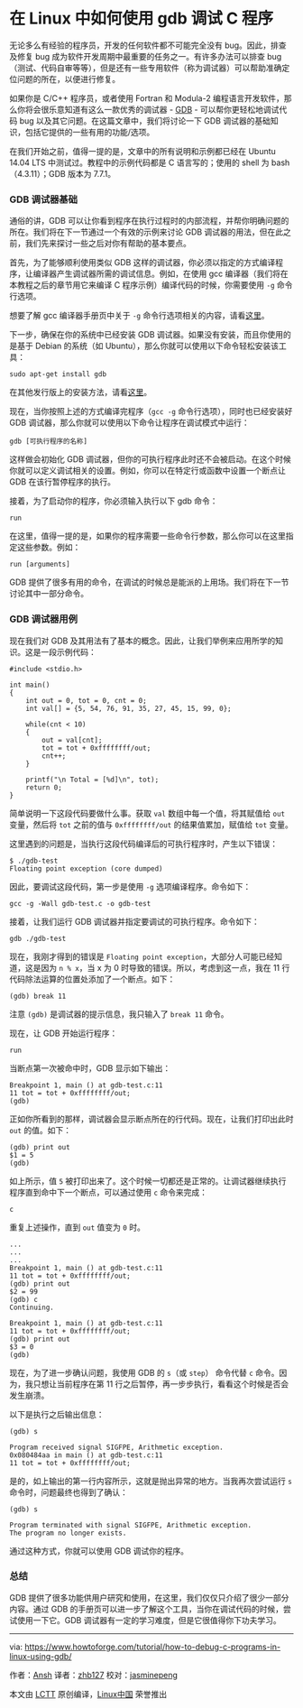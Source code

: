 在 Linux 中如何使用 gdb 调试 C 程序
============================================================

无论多么有经验的程序员，开发的任何软件都不可能完全没有 bug。因此，排查及修复 bug 成为软件开发周期中最重要的任务之一。有许多办法可以排查 bug（测试、代码自审等等），但是还有一些专用软件（称为调试器）可以帮助准确定位问题的所在，以便进行修复。

如果你是 C/C++ 程序员，或者使用 Fortran 和 Modula-2 编程语言开发软件，那么你将会很乐意知道有这么一款优秀的调试器 - [GDB][4] - 可以帮你更轻松地调试代码 bug 以及其它问题。在这篇文章中，我们将讨论一下 GDB 调试器的基础知识，包括它提供的一些有用的功能/选项。

在我们开始之前，值得一提的是，文章中的所有说明和示例都已经在 Ubuntu 14.04 LTS 中测试过。教程中的示例代码都是 C 语言写的；使用的 shell 为 bash（4.3.11）；GDB 版本为 7.7.1。

### GDB 调试器基础

通俗的讲，GDB 可以让你看到程序在执行过程时的内部流程，并帮你明确问题的所在。我们将在下一节通过一个有效的示例来讨论 GDB 调试器的用法，但在此之前，我们先来探讨一些之后对你有帮助的基本要点。

首先，为了能够顺利使用类似 GDB 这样的调试器，你必须以指定的方式编译程序，让编译器产生调试器所需的调试信息。例如，在使用 gcc 编译器（我们将在本教程之后的章节用它来编译 C 程序示例）编译代码的时候，你需要使用 `-g` 命令行选项。

想要了解 gcc 编译器手册页中关于 `-g` 命令行选项相关的内容，请看[这里][5]。

下一步，确保在你的系统中已经安装 GDB 调试器。如果没有安装，而且你使用的是基于 Debian 的系统（如 Ubuntu），那么你就可以使用以下命令轻松安装该工具：

```
sudo apt-get install gdb
```

在其他发行版上的安装方法，请看[这里][6]。

现在，当你按照上述的方式编译完程序（`gcc -g` 命令行选项），同时也已经安装好 GDB 调试器，那么你就可以使用以下命令让程序在调试模式中运行：

```
gdb [可执行程序的名称]
```

这样做会初始化 GDB 调试器，但你的可执行程序此时还不会被启动。在这个时候你就可以定义调试相关的设置。例如，你可以在特定行或函数中设置一个断点让 GDB 在该行暂停程序的执行。

接着，为了启动你的程序，你必须输入执行以下 gdb 命令：

```
run
```

在这里，值得一提的是，如果你的程序需要一些命令行参数，那么你可以在这里指定这些参数。例如：

```
run [arguments]
```

GDB 提供了很多有用的命令，在调试的时候总是能派的上用场。我们将在下一节讨论其中一部分命令。

### GDB 调试器用例

现在我们对 GDB 及其用法有了基本的概念。因此，让我们举例来应用所学的知识。这是一段示例代码：

```
#include <stdio.h>

int main()
{
    int out = 0, tot = 0, cnt = 0;
    int val[] = {5, 54, 76, 91, 35, 27, 45, 15, 99, 0};

    while(cnt < 10)
    {
        out = val[cnt];
        tot = tot + 0xffffffff/out;
        cnt++;
    }

    printf("\n Total = [%d]\n", tot);
    return 0;
}
```

简单说明一下这段代码要做什么事。获取 `val` 数组中每一个值，将其赋值给 `out` 变量，然后将 `tot` 之前的值与 `0xffffffff/out` 的结果值累加，赋值给 `tot` 变量。

这里遇到的问题是，当执行这段代码编译后的可执行程序时，产生以下错误：

```
$ ./gdb-test 
Floating point exception (core dumped)
```

因此，要调试这段代码，第一步是使用 `-g` 选项编译程序。命令如下：

```
gcc -g -Wall gdb-test.c -o gdb-test
```

接着，让我们运行 GDB 调试器并指定要调试的可执行程序。命令如下：

```
gdb ./gdb-test 
```

现在，我刚才得到的错误是 `Floating point exception`，大部分人可能已经知道，这是因为  `n % x`，当 x 为 0 时导致的错误。所以，考虑到这一点，我在 11 行代码除法运算的位置处添加了一个断点。如下：

```
(gdb) break 11
```

注意 `(gdb)` 是调试器的提示信息，我只输入了 `break 11` 命令。

现在，让 GDB 开始运行程序：

```
run
```

当断点第一次被命中时，GDB 显示如下输出：

```
Breakpoint 1, main () at gdb-test.c:11
11 tot = tot + 0xffffffff/out;
(gdb)
```

正如你所看到的那样，调试器会显示断点所在的行代码。现在，让我们打印出此时 `out` 的值。如下：

```
(gdb) print out
$1 = 5
(gdb)
```

如上所示，值 `5` 被打印出来了。这个时候一切都还是正常的。让调试器继续执行程序直到命中下一个断点，可以通过使用 `c` 命令来完成：

```
c  
```

重复上述操作，直到 `out` 值变为 `0` 时。

```
...
...
...
Breakpoint 1, main () at gdb-test.c:11
11 tot = tot + 0xffffffff/out;
(gdb) print out
$2 = 99
(gdb) c
Continuing.

Breakpoint 1, main () at gdb-test.c:11
11 tot = tot + 0xffffffff/out;
(gdb) print out
$3 = 0
(gdb)
```

现在，为了进一步确认问题，我使用 GDB 的 `s`（或 `step`） 命令代替 `c` 命令。因为，我只想让当前程序在第 11 行之后暂停，再一步步执行，看看这个时候是否会发生崩溃。

以下是执行之后输出信息：

```
(gdb) s

Program received signal SIGFPE, Arithmetic exception.
0x080484aa in main () at gdb-test.c:11
11 tot = tot + 0xffffffff/out;
```

是的，如上输出的第一行内容所示，这就是抛出异常的地方。当我再次尝试运行 `s` 命令时，问题最终也得到了确认：

```
(gdb) s

Program terminated with signal SIGFPE, Arithmetic exception.
The program no longer exists.
```

通过这种方式，你就可以使用 GDB 调试你的程序。

### 总结

GDB 提供了很多功能供用户研究和使用，在这里，我们仅仅只介绍了很少一部分内容。通过 GDB 的手册页可以进一步了解这个工具，当你在调试代码的时候，尝试使用一下它。GDB 调试器有一定的学习难度，但是它很值得你下功夫学习。


--------------------------------------------------------------------------------

via: https://www.howtoforge.com/tutorial/how-to-debug-c-programs-in-linux-using-gdb/

作者：[Ansh][a]
译者：[zhb127](https://github.com/zhb127)
校对：[jasminepeng](https://github.com/jasminepeng)

本文由 [LCTT](https://github.com/LCTT/TranslateProject) 原创编译，[Linux中国](https://linux.cn/) 荣誉推出

[a]:https://www.howtoforge.com/tutorial/how-to-debug-c-programs-in-linux-using-gdb/
[1]:https://www.howtoforge.com/tutorial/how-to-debug-c-programs-in-linux-using-gdb/#gdb-debugger-basics
[2]:https://www.howtoforge.com/tutorial/how-to-debug-c-programs-in-linux-using-gdb/#gdb-usage-example
[3]:https://www.howtoforge.com/tutorial/how-to-debug-c-programs-in-linux-using-gdb/#conclusion
[4]:https://www.sourceware.org/gdb/
[5]:https://linux.die.net/man/1/gcc
[6]:https://www.sourceware.org/gdb/download/
